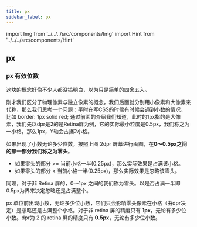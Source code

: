 ```yaml
---
title: px
sidebar_label: px
---
```


import Img from '../../../src/components/Img'
import Hint from '../../../src/components/Hint'

## px

### px 有效位数

这块的概念好像不少人都没搞明白，以为只是简单的四舍五入。

刚才我们区分了物理像素与独立像素的概念，我们后面就分别用小像素和大像素来代称，那么我们思考一个问题：平时在写CSS的时候有时候会遇到小数的情况，比如 border: 1px solid red; 通过前面的介绍我们知道，此时的1px指的是大像素，我们先以dpr是2的是Retina屏为例，它的实际最小粒度是0.5px，我们称之为一小格，那么1px，Y轴会占据2小格。

如果出现了小数无论多少位数，按照上图 2dpr 屏幕进行画图，在**0～0.5px之间的那一部分我们称之为零头**。

- 如果零头的部分 >= 当前小格一半(0.25px)，那么实际效果是占满该小格。
- 如果零头的部分 < 当前小格一半(0.25px)，那么实际效果是忽略该零头。

同理，对于非 Retina 屏的，0～1px 之间的我们称为零头。以是否占满一半即0.5px为界来决定忽略还是占满整个。

<Hint type="tip">px 单位前出现小数，无论多少位小数，它们只会影响零头像素在小格（由dpr决定）是忽略还是占满整个小格。对于非 retina 屏的精度只有 **1px**，无论有多少位小数。dpr为 2 的 retina 屏的精度只有 **0.5px**，无论有多少位小数。</Hint>
